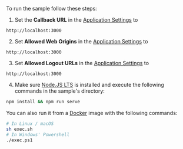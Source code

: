 <!-- markdownlint-disable MD031 MD041 -->

To run the sample follow these steps:

1) Set the **Callback URL** in the <a href="$manage_url/#/applications/$account.clientId/settings" target="_blank">Application Settings</a> to
```text
http://localhost:3000
```
2) Set **Allowed Web Origins** in the <a href="$manage_url/#/applications/$account.clientId/settings" target="_blank">Application Settings</a> to
```text
http://localhost:3000
```
3) Set **Allowed Logout URLs** in the <a href="$manage_url/#/applications/$account.clientId/settings" target="_blank">Application Settings</a> to 

```text
http://localhost:3000
```
4) Make sure <a href="https://nodejs.org/en/download/" target="_blank">Node.JS LTS</a> is installed and execute the following commands in the sample's directory:
```bash
npm install && npm run serve
```
You can also run it from a <a href="https://www.docker.com" target="_blank">Docker</a> image with the following commands:

```bash
# In Linux / macOS         
sh exec.sh                 
# In Windows' Powershell
./exec.ps1
```

